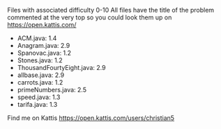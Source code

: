 Files with associated difficulty 0-10
All files have the title of the problem commented at the very top so you could look them up on https://open.kattis.com/

- ACM.java: 1.4
- Anagram.java: 2.9
- Spanovac.java: 1.2
- Stones.java: 1.2
- ThousandFourtyEight.java: 2.9
- allbase.java: 2.9
- carrots.java: 1.2
- primeNumbers.java: 2.5
- speed.java: 1.3
- tarifa.java: 1.3

Find me on Kattis https://open.kattis.com/users/christian5
